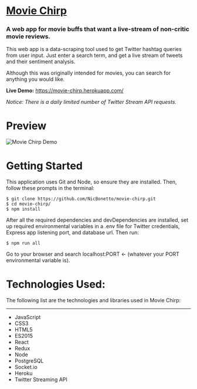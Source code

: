 # [Movie Chirp](https://movie-chirp.herokuapp.com/)

### A web app for movie buffs that want a live-stream of non-critic movie reviews.

This web app is a data-scraping tool used to get Twitter hashtag queries from user input. Just enter a search term, and get a live stream of tweets and their sentiment analysis. 

Although this was originally intended for movies, you can search for anything you would like.

__Live Demo:__ https://movie-chirp.herokuapp.com/

*Notice: There is a daily limited number of Twitter Stream API requests.*

# Preview

![Movie Chirp Demo](https://user-images.githubusercontent.com/28014739/29384416-d8cfccbe-8288-11e7-9238-4d8fcaff1df6.gif)

# Getting Started
This application uses Git and Node, so ensure they are installed. Then, follow these prompts in the terminal: 

```
$ git clone https://github.com/NicBonetto/movie-chirp.git
$ cd movie-chirp/
$ npm install
```

After all the required dependencies and devDependencies are installed, set up required environmental variables in a .env file for Twitter credentials, Express app listening port, and database url. Then run:

`$ npm run all`

Go to your browser and search localhost:PORT <- (whatever your PORT environmental variable is).

# Technologies Used:
The following list are the technologies and libraries used in Movie Chirp:
***

+ JavaScript
+ CSS3
+ HTML5
+ ES2015
+ React
+ Redux
+ Node
+ PostgreSQL
+ Socket.io
+ Heroku
+ Twitter Streaming API

